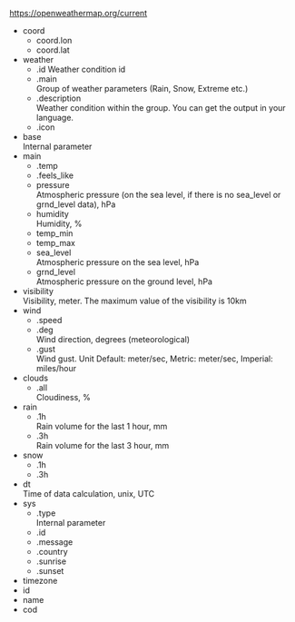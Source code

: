 https://openweathermap.org/current

- coord
  - coord.lon
  - coord.lat
- weather
  - .id Weather condition id
  - .main <br/>Group of weather parameters (Rain, Snow, Extreme etc.)
  - .description <br/>Weather condition within the group. You can get the output in your language. 
  - .icon
- base <br/> Internal parameter
- main
  - .temp
  - .feels_like
  - pressure <br/>Atmospheric pressure (on the sea level, if there is no sea_level or grnd_level data), hPa
  - humidity <br/> Humidity, %
  - temp_min
  - temp_max
  - sea_level <br/>Atmospheric pressure on the sea level, hPa
  - grnd_level <br/>Atmospheric pressure on the ground level, hPa
- visibility <br/> Visibility, meter. The maximum value of the visibility is 10km
- wind
  - .speed
  - .deg <br/>Wind direction, degrees (meteorological)
  - .gust <br/> Wind gust. Unit Default: meter/sec, Metric: meter/sec, Imperial: miles/hour
- clouds
  - .all <br/>Cloudiness, %
- rain
  - .1h <br/>Rain volume for the last 1 hour, mm
  - .3h <br/>Rain volume for the last 3 hour, mm
- snow
  - .1h
  - .3h
- dt <br/>Time of data calculation, unix, UTC
- sys
  - .type <br/>Internal parameter
  - .id
  - .message
  - .country
  - .sunrise
  - .sunset
- timezone
- id
- name
- cod